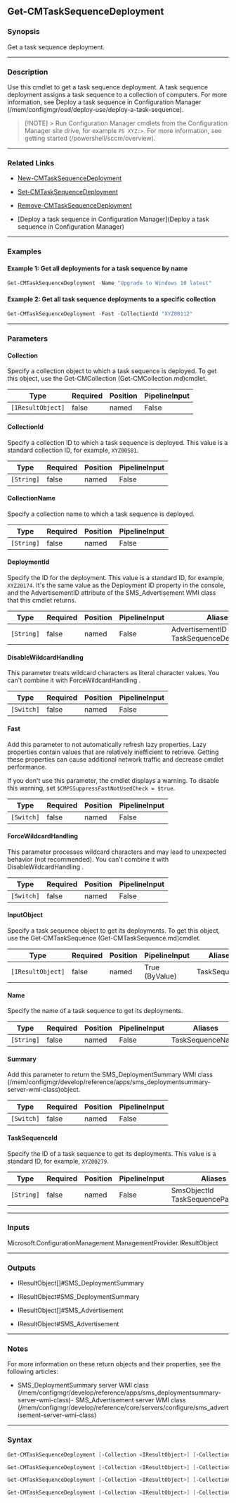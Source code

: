 Get-CMTaskSequenceDeployment
----------------------------




### Synopsis
Get a task sequence deployment.



---


### Description

Use this cmdlet to get a task sequence deployment. A task sequence deployment assigns a task sequence to a collection of computers. For more information, see Deploy a task sequence in Configuration Manager (/mem/configmgr/osd/deploy-use/deploy-a-task-sequence).



> [!NOTE] > Run Configuration Manager cmdlets from the Configuration Manager site drive, for example `PS XYZ:>`. For more information, see getting started (/powershell/sccm/overview).



---


### Related Links
* [New-CMTaskSequenceDeployment](New-CMTaskSequenceDeployment)



* [Set-CMTaskSequenceDeployment](Set-CMTaskSequenceDeployment)



* [Remove-CMTaskSequenceDeployment](Remove-CMTaskSequenceDeployment)



* [Deploy a task sequence in Configuration Manager](Deploy a task sequence in Configuration Manager)





---


### Examples
#### Example 1: Get all deployments for a task sequence by name
```PowerShell
Get-CMTaskSequenceDeployment -Name "Upgrade to Windows 10 latest"
```

#### Example 2: Get all task sequence deployments to a specific collection
```PowerShell
Get-CMTaskSequenceDeployment -Fast -CollectionId "XYZ00112"
```



---


### Parameters
#### **Collection**

Specify a collection object to which a task sequence is deployed. To get this object, use the Get-CMCollection (Get-CMCollection.md)cmdlet.






|Type             |Required|Position|PipelineInput|
|-----------------|--------|--------|-------------|
|`[IResultObject]`|false   |named   |False        |



#### **CollectionId**

Specify a collection ID to which a task sequence is deployed. This value is a standard collection ID, for example, `XYZ00581`.






|Type      |Required|Position|PipelineInput|
|----------|--------|--------|-------------|
|`[String]`|false   |named   |False        |



#### **CollectionName**

Specify a collection name to which a task sequence is deployed.






|Type      |Required|Position|PipelineInput|
|----------|--------|--------|-------------|
|`[String]`|false   |named   |False        |



#### **DeploymentId**

Specify the ID for the deployment. This value is a standard ID, for example, `XYZ20174`. It's the same value as the Deployment ID property in the console, and the AdvertisementID attribute of the SMS_Advertisement WMI class that this cmdlet returns.






|Type      |Required|Position|PipelineInput|Aliases                                     |
|----------|--------|--------|-------------|--------------------------------------------|
|`[String]`|false   |named   |False        |AdvertisementID<br/>TaskSequenceDeploymentID|



#### **DisableWildcardHandling**

This parameter treats wildcard characters as literal character values. You can't combine it with ForceWildcardHandling .






|Type      |Required|Position|PipelineInput|
|----------|--------|--------|-------------|
|`[Switch]`|false   |named   |False        |



#### **Fast**

Add this parameter to not automatically refresh lazy properties. Lazy properties contain values that are relatively inefficient to retrieve. Getting these properties can cause additional network traffic and decrease cmdlet performance.


If you don't use this parameter, the cmdlet displays a warning. To disable this warning, set `$CMPSSuppressFastNotUsedCheck = $true`.






|Type      |Required|Position|PipelineInput|
|----------|--------|--------|-------------|
|`[Switch]`|false   |named   |False        |



#### **ForceWildcardHandling**

This parameter processes wildcard characters and may lead to unexpected behavior (not recommended). You can't combine it with DisableWildcardHandling .






|Type      |Required|Position|PipelineInput|
|----------|--------|--------|-------------|
|`[Switch]`|false   |named   |False        |



#### **InputObject**

Specify a task sequence object to get its deployments. To get this object, use the Get-CMTaskSequence (Get-CMTaskSequence.md)cmdlet.






|Type             |Required|Position|PipelineInput |Aliases     |
|-----------------|--------|--------|--------------|------------|
|`[IResultObject]`|false   |named   |True (ByValue)|TaskSequence|



#### **Name**

Specify the name of a task sequence to get its deployments.






|Type      |Required|Position|PipelineInput|Aliases         |
|----------|--------|--------|-------------|----------------|
|`[String]`|false   |named   |False        |TaskSequenceName|



#### **Summary**

Add this parameter to return the SMS_DeploymentSummary WMI class (/mem/configmgr/develop/reference/apps/sms_deploymentsummary-server-wmi-class)object.






|Type      |Required|Position|PipelineInput|
|----------|--------|--------|-------------|
|`[Switch]`|false   |named   |False        |



#### **TaskSequenceId**

Specify the ID of a task sequence to get its deployments. This value is a standard ID, for example, `XYZ00279`.






|Type      |Required|Position|PipelineInput|Aliases                              |
|----------|--------|--------|-------------|-------------------------------------|
|`[String]`|false   |named   |False        |SmsObjectId<br/>TaskSequencePackageID|





---


### Inputs
Microsoft.ConfigurationManagement.ManagementProvider.IResultObject





---


### Outputs
* IResultObject[]#SMS_DeploymentSummary


* IResultObject#SMS_DeploymentSummary


* IResultObject[]#SMS_Advertisement


* IResultObject#SMS_Advertisement






---


### Notes
For more information on these return objects and their properties, see the following articles:

- SMS_DeploymentSummary server WMI class (/mem/configmgr/develop/reference/apps/sms_deploymentsummary-server-wmi-class)- SMS_Advertisement server WMI class (/mem/configmgr/develop/reference/core/servers/configure/sms_advertisement-server-wmi-class)



---


### Syntax
```PowerShell
Get-CMTaskSequenceDeployment [-Collection <IResultObject>] [-CollectionId <String>] [-CollectionName <String>] [-DeploymentId <String>] [-DisableWildcardHandling] [-Fast] [-ForceWildcardHandling] [-Summary] [<CommonParameters>]
```
```PowerShell
Get-CMTaskSequenceDeployment [-Collection <IResultObject>] [-CollectionId <String>] [-CollectionName <String>] [-DisableWildcardHandling] [-Fast] [-ForceWildcardHandling] [-InputObject <IResultObject>] [-Summary] [<CommonParameters>]
```
```PowerShell
Get-CMTaskSequenceDeployment [-Collection <IResultObject>] [-CollectionId <String>] [-CollectionName <String>] [-DisableWildcardHandling] [-Fast] [-ForceWildcardHandling] [-Name <String>] [-Summary] [<CommonParameters>]
```
```PowerShell
Get-CMTaskSequenceDeployment [-Collection <IResultObject>] [-CollectionId <String>] [-CollectionName <String>] [-DisableWildcardHandling] [-Fast] [-ForceWildcardHandling] [-Summary] [-TaskSequenceId <String>] [<CommonParameters>]
```
